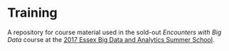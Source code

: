 # Training
A repository for course material used in the sold-out *Encounters with Big Data* course at the [2017 Essex Big Data and Analytics Summer School]. 

[2017 Essex Big Data and Analytics Summer School]:https://www.essex.ac.uk/iads/documents/2017-programme.pdf

